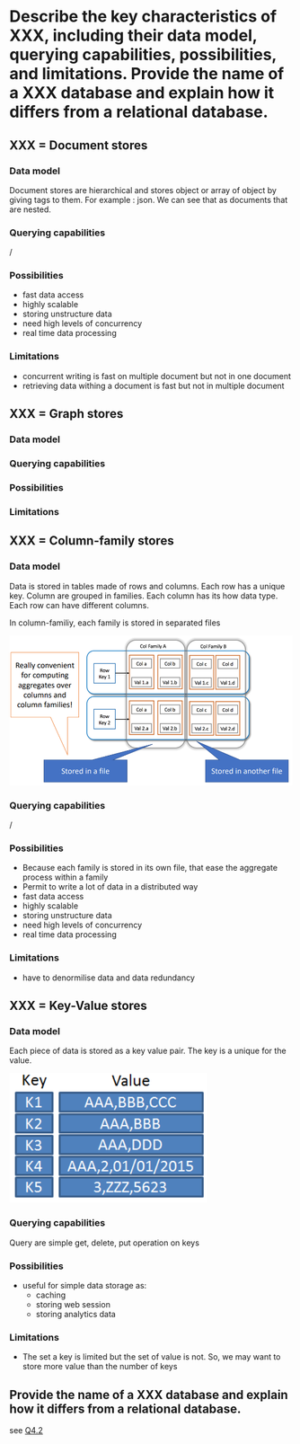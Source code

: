 # Describe the key characteristics of XXX, including their data model, querying capabilities, possibilities, and limitations. Provide the name of a XXX database and explain how it differs from a relational database.

## XXX = Document stores

### Data model

Document stores are hierarchical and stores object or array of object by giving tags to them. For example : json. We can see that as documents that are nested.

### Querying capabilities

/

### Possibilities

 - fast data access
 - highly scalable
 - storing unstructure data
 - need high levels of concurrency
 - real time data processing

### Limitations

- concurrent writing is fast on multiple document but not in one document
- retrieving data withing a document is fast but not in multiple document

## XXX = Graph stores

### Data model

### Querying capabilities

### Possibilities

### Limitations

## XXX = Column-family stores

### Data model

Data is stored in tables made of rows and columns. Each row has a unique key. Column are grouped in families. Each column has its how data type. Each row can have different columns. 

In column-familiy, each family is stored in separated files

![](attachments/Pasted%20image%2020240601165217.png)

### Querying capabilities

/

### Possibilities

- Because each family is stored in its own file, that ease the aggregate process within a family
- Permit to write a lot of data in a distributed way
- fast data access
- highly scalable
- storing unstructure data
- need high levels of concurrency
- real time data processing

### Limitations

- have to denormilise data and data redundancy

## XXX = Key-Value stores

### Data model

Each piece of data is stored as a key value pair. The key is a unique for the value.

![](attachments/Pasted%20image%2020240601162333.png)

### Querying capabilities

Query are simple get, delete, put operation on keys

### Possibilities

- useful for simple data storage as:
	- caching
	- storing web session
	- storing analytics data

### Limitations

- The set a key is limited but the set of value is not. So, we may want to store more value than the number of keys

## Provide the name of a XXX database and explain how it differs from a relational database.

see [Q4.2](Q4.2.md)